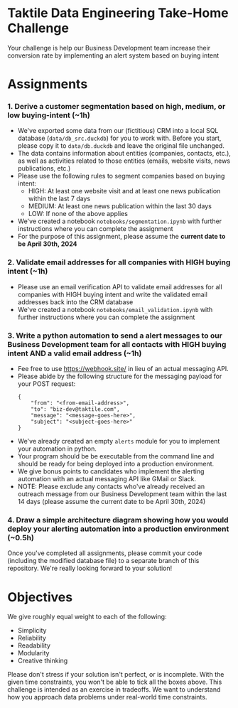 # Taktile Data Engineering Take-Home Challenge

Your challenge is help our Business Development team increase their conversion rate by implementing an alert system based on buying intent

# Assignments

### 1. Derive a customer segmentation based on high, medium, or low buying-intent (~1h)

- We've exported some data from our (fictitious) CRM into a local SQL database (`data/db_src.duckdb`) for you to work with. Before you start, please copy it to `data/db.duckdb` and leave the original file unchanged.
- The data contains information about entities (companies, contacts, etc.), as well as activities related to those entities (emails, website visits, news publications, etc.)
- Please use the following rules to segment companies based on buying intent:
  - HIGH: At least one website visit and at least one news publication within the last 7 days
  - MEDIUM: At least one news publication within the last 30 days
  - LOW: If none of the above applies
- We've created a notebook `notebooks/segmentation.ipynb` with further instructions where you can complete the assignment
- For the purpose of this assignment, please assume the **current date to be April 30th, 2024**

### 2. Validate email addresses for all companies with HIGH buying intent (~1h)

- Please use an email verification API to validate email addresses for all companies with HIGH buying intent and write the validated email addresses back into the CRM database
- We've created a notebook `notebooks/email_validation.ipynb` with further instructions where you can complete the assignment

### 3. Write a python automation to send a alert messages to our Business Development team for all contacts with HIGH buying intent AND a valid email address (~1h)

- Fee free to use https://webhook.site/ in lieu of an actual messaging API.
- Please abide by the following structure for the messaging payload for your POST request:
  ```
  {
      "from": "<from-email-address>",
      "to": "biz-dev@taktile.com",
      "message": "<message-goes-here>",
      "subject": "<subject-goes-here>"
  }
  ```
- We've already created an empty `alerts` module for you to implement your automation in python.
- Your program should be be executable from the command line and should be ready for being deployed into a production environment.
- We give bonus points to candidates who implement the alerting automation with an actual messaging API like GMail or Slack.
- NOTE: Please exclude any contacts who've already received an outreach message from our Business Development team within the last 14 days (please assume the current date to be April 30th, 2024)

### 4. Draw a simple architecture diagram showing how you would deploy your alerting automation into a production environment (~0.5h)

Once you've completed all assignments, please commit your code (including the modified database file) to a separate branch of this repository. We're really looking forward to your solution!

# Objectives

We give roughly equal weight to each of the following:

- Simplicity
- Reliability
- Readability
- Modularity
- Creative thinking

Please don't stress if your solution isn't perfect, or is incomplete. With the given time constraints, you won't be able to tick all the boxes above. This challenge is intended as an exercise in tradeoffs. We want to understand how you approach data problems under real-world time constraints.
